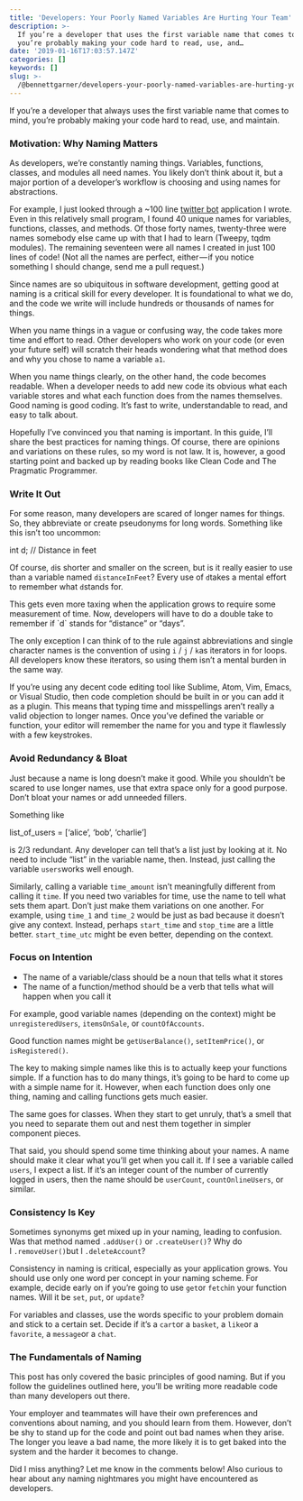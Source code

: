 ```yaml
---
title: 'Developers: Your Poorly Named Variables Are Hurting Your Team'
description: >-
  If you’re a developer that uses the first variable name that comes to mind,
  you’re probably making your code hard to read, use, and…
date: '2019-01-16T17:03:57.147Z'
categories: []
keywords: []
slug: >-
  /@bennettgarner/developers-your-poorly-named-variables-are-hurting-your-team-a8ec31e3cbd5
---
```


If you’re a developer that always uses the first variable name that comes to mind, you’re probably making your code hard to read, use, and maintain.

### Motivation: Why Naming Matters

As developers, we’re constantly naming things. Variables, functions, classes, and modules all need names. You likely don’t think about it, but a major portion of a developer’s workflow is choosing and using names for abstractions.

For example, I just looked through a ~100 line [twitter bot](https://github.com/bennett39/twitter-bot) application I wrote. Even in this relatively small program, I found 40 unique names for variables, functions, classes, and methods. Of those forty names, twenty-three were names somebody else came up with that I had to learn (Tweepy, tqdm modules). The remaining seventeen were all names I created in just 100 lines of code! (Not all the names are perfect, either — if you notice something I should change, send me a pull request.)

Since names are so ubiquitous in software development, getting good at naming is a critical skill for every developer. It is foundational to what we do, and the code we write will include hundreds or thousands of names for things.

When you name things in a vague or confusing way, the code takes more time and effort to read. Other developers who work on your code (or even your future self) will scratch their heads wondering what that method does and why you chose to name a variable `a1`.

When you name things clearly, on the other hand, the code becomes readable. When a developer needs to add new code its obvious what each variable stores and what each function does from the names themselves. Good naming is good coding. It’s fast to write, understandable to read, and easy to talk about.

Hopefully I’ve convinced you that naming is important. In this guide, I’ll share the best practices for naming things. Of course, there are opinions and variations on these rules, so my word is not law. It is, however, a good starting point and backed up by reading books like Clean Code and The Pragmatic Programmer.

### **Write It Out**

For some reason, many developers are scared of longer names for things. So, they abbreviate or create pseudonyms for long words. Something like this isn’t too uncommon:

int d; // Distance in feet

Of course, `d`is shorter and smaller on the screen, but is it really easier to use than a variable named `distanceInFeet`? Every use of `d`takes a mental effort to remember what `d`stands for.

This gets even more taxing when the application grows to require some measurement of time. Now, developers will have to do a double take to remember if \`d\` stands for “distance” or “days”.

The only exception I can think of to the rule against abbreviations and single character names is the convention of using `i` / `j` / `k`as iterators in for loops. All developers know these iterators, so using them isn’t a mental burden in the same way.

If you’re using any decent code editing tool like Sublime, Atom, Vim, Emacs, or Visual Studio, then code completion should be built in or you can add it as a plugin. This means that typing time and misspellings aren’t really a valid objection to longer names. Once you’ve defined the variable or function, your editor will remember the name for you and type it flawlessly with a few keystrokes.

### Avoid Redundancy & Bloat

Just because a name is long doesn’t make it good. While you shouldn’t be scared to use longer names, use that extra space only for a good purpose. Don’t bloat your names or add unneeded fillers.

Something like

list\_of\_users = \[‘alice’, ‘bob’, ‘charlie’\]

is 2/3 redundant. Any developer can tell that’s a list just by looking at it. No need to include “list” in the variable name, then. Instead, just calling the variable `users`works well enough.

Similarly, calling a variable `time_amount` isn’t meaningfully different from calling it `time`. If you need two variables for time, use the name to tell what sets them apart. Don’t just make them variations on one another. For example, using `time_1` and `time_2` would be just as bad because it doesn’t give any context. Instead, perhaps `start_time` and `stop_time` are a little better. `start_time_utc` might be even better, depending on the context.

### Focus on Intention

*   The name of a variable/class should be a noun that tells what it stores
*   The name of a function/method should be a verb that tells what will happen when you call it

For example, good variable names (depending on the context) might be `unregisteredUsers`, `itemsOnSale`, or `countOfAccounts`.

Good function names might be `getUserBalance()`, `setItemPrice()`, or `isRegistered()`.

The key to making simple names like this is to actually keep your functions simple. If a function has to do many things, it’s going to be hard to come up with a simple name for it. However, when each function does only one thing, naming and calling functions gets much easier.

The same goes for classes. When they start to get unruly, that’s a smell that you need to separate them out and nest them together in simpler component pieces.

That said, you should spend some time thinking about your names. A name should make it clear what you’ll get when you call it. If I see a variable called `users`, I expect a list. If it’s an integer count of the number of currently logged in users, then the name should be `userCount`, `countOnlineUsers`, or similar.

### Consistency Is Key

Sometimes synonyms get mixed up in your naming, leading to confusion. Was that method named `.addUser()` or `.createUser()`? Why do I `.removeUser()`but I `.deleteAccount`?

Consistency in naming is critical, especially as your application grows. You should use only one word per concept in your naming scheme. For example, decide early on if you’re going to use `get`or `fetch`in your function names. Will it be `set`, `put`, or `update`?

For variables and classes, use the words specific to your problem domain and stick to a certain set. Decide if it’s a `cart`or a `basket`, a `like`or a `favorite`, a `message`or a `chat`.

### The Fundamentals of Naming

This post has only covered the basic principles of good naming. But if you follow the guidelines outlined here, you’ll be writing more readable code than many developers out there.

Your employer and teammates will have their own preferences and conventions about naming, and you should learn from them. However, don’t be shy to stand up for the code and point out bad names when they arise. The longer you leave a bad name, the more likely it is to get baked into the system and the harder it becomes to change.

Did I miss anything? Let me know in the comments below! Also curious to hear about any naming nightmares you might have encountered as developers.
